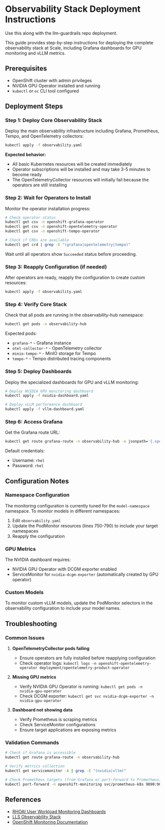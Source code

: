 # Observability Stack Deployment Instructions

Use this along with the llm-guardrails repo deployment. 

This guide provides step-by-step instructions for deploying the complete observability stack at Scale, including Grafana dashboards for GPU monitoring and vLLM metrics.

## Prerequisites

- OpenShift cluster with admin privileges
- NVIDIA GPU Operator installed and running
- `kubectl` or `oc` CLI tool configured

## Deployment Steps

### Step 1: Deploy Core Observability Stack

Deploy the main observability infrastructure including Grafana, Prometheus, Tempo, and OpenTelemetry collectors:

```bash
kubectl apply -f observability.yaml
```

**Expected behavior:**
- All basic Kubernetes resources will be created immediately
- Operator subscriptions will be installed and may take 3-5 minutes to become ready
- The OpenTelemetryCollector resources will initially fail because the operators are still installing

### Step 2: Wait for Operators to Install

Monitor the operator installation progress:

```bash
# Check operator status
kubectl get csv -n openshift-grafana-operator
kubectl get csv -n openshift-opentelemetry-operator
kubectl get csv -n openshift-tempo-operator

# Check if CRDs are available
kubectl get crd | grep -E "(grafana|opentelemetry|tempo)"
```

Wait until all operators show `Succeeded` status before proceeding.

### Step 3: Reapply Configuration (if needed)

After operators are ready, reapply the configuration to create custom resources:

```bash
kubectl apply -f observability.yaml
```

### Step 4: Verify Core Stack

Check that all pods are running in the observability-hub namespace:

```bash
kubectl get pods -n observability-hub
```

Expected pods:
- `grafana-*` - Grafana instance
- `otel-collector-*` - OpenTelemetry collector
- `minio-tempo-*` - MinIO storage for Tempo
- `tempo-*` - Tempo distributed tracing components

### Step 5: Deploy Dashboards

Deploy the specialized dashboards for GPU and vLLM monitoring:

```bash
# Deploy NVIDIA GPU monitoring dashboard
kubectl apply -f nvidia-dashboard.yaml

# Deploy vLLM performance dashboard
kubectl apply -f vllm-dashboard.yaml
```

### Step 6: Access Grafana

Get the Grafana route URL:

```bash
kubectl get route grafana-route -n observability-hub -o jsonpath='{.spec.host}'
```

Default credentials:
- Username: `rhel`
- Password: `rhel`

## Configuration Notes

### Namespace Configuration

The monitoring configuration is currently tuned for the `model-namespace` namespace. To monitor models in different namespaces:

1. Edit `observability.yaml`
2. Update the PodMonitor resources (lines 750-790) to include your target namespaces
3. Reapply the configuration

### GPU Metrics

The NVIDIA dashboard requires:
- NVIDIA GPU Operator with DCGM exporter enabled
- ServiceMonitor for `nvidia-dcgm-exporter` (automatically created by GPU operator)

### Custom Models

To monitor custom vLLM models, update the PodMonitor selectors in the observability configuration to include your model names.

## Troubleshooting

### Common Issues

1. **OpenTelemetryCollector pods failing**
   - Ensure operators are fully installed before reapplying configuration
   - Check operator logs: `kubectl logs -n openshift-opentelemetry-operator deployment/opentelemetry-product-operator`

2. **Missing GPU metrics**
   - Verify NVIDIA GPU Operator is running: `kubectl get pods -n nvidia-gpu-operator`
   - Check DCGM exporter: `kubectl get svc nvidia-dcgm-exporter -n nvidia-gpu-operator`

3. **Dashboard not showing data**
   - Verify Prometheus is scraping metrics
   - Check ServiceMonitor configurations
   - Ensure target applications are exposing metrics

### Validation Commands

```bash
# Check if Grafana is accessible
kubectl get route grafana-route -n observability-hub

# Verify metrics collection
kubectl get servicemonitor -A | grep -E "(nvidia|vllm)"

# Check Prometheus targets (from Grafana or port-forward to Prometheus)
kubectl port-forward -n openshift-monitoring svc/prometheus-k8s 9090:9090
```

## References

- [RHOAI User Workload Monitoring Dashboards](https://github.com/rh-aiservices-bu/rhoai-uwm/tree/main)
- [LLS Observability Stack](https://github.com/rh-ai-kickstart/lls-observability)
- [OpenShift Monitoring Documentation](https://docs.openshift.com/container-platform/latest/monitoring/index.html)

